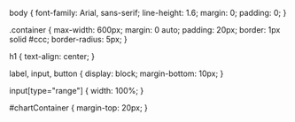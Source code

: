 body {
  font-family: Arial, sans-serif;
  line-height: 1.6;
  margin: 0;
  padding: 0;
}

.container {
  max-width: 600px;
  margin: 0 auto;
  padding: 20px;
  border: 1px solid #ccc;
  border-radius: 5px;
}

h1 {
  text-align: center;
}

label, input, button {
  display: block;
  margin-bottom: 10px;
}

input[type="range"] {
  width: 100%;
}

#chartContainer {
  margin-top: 20px;
}
